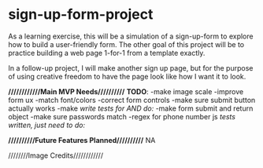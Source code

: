 # sign-up-form-project
As a learning exercise, this will be a simulation of a sign-up-form to explore how to build a user-friendly form. The other goal of this project will be to practice building a web page 1-for-1 from a template exactly. 

In a follow-up project, I will make another sign up page, but for the purpose of using creative freedom to have the page look like how I want it to look. 

**////////////Main MVP Needs//////////**
**TODO**: 
-make image scale
-improve form ux
-match font/colors
-correct form controls
-make sure submit button actually works
-make
*write tests for AND do:* 
-make form submit and return object
-make sure passwords match
-regex for phone number js
*tests written, just need to do:*

**//////////Future Features Planned//////////**
NA





////////Image Credits////////////
